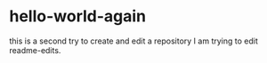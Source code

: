 # hello-world-again
this is a second try to create and edit a repository
I am trying to edit readme-edits. 
